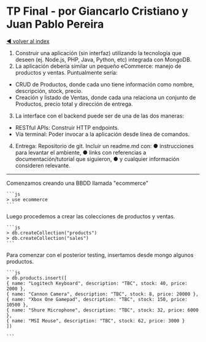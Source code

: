 # TP Final - por Giancarlo Cristiano y Juan Pablo Pereira

[:arrow_backward: volver al index](../README.md)

1. Construir una aplicación (sin interfaz) utilizando la tecnología que deseen (ej. Node.js, PHP, Java, Python, etc) integrada con MongoDB.
2. La aplicación debería similar un pequeño eCommerce: manejo de productos y ventas. Puntualmente sería:
- CRUD de Productos, donde cada uno tiene información como nombre, descripción, stock, precio.
- Creación y listado de Ventas, donde cada una relaciona un conjunto de Productos, precio total y dirección de entrega.
3. La interface con el backend puede ser de una de las dos maneras:
- RESTful APIs: Construir HTTP endpoints.
- Vía terminal: Poder invocar a la aplicación desde línea de comandos.
4. Entrega: Repositorio de git. Incluir un readme.md con:
● instrucciones para levantar el ambiente,
● links con referencias a documentación/tutorial que siguieron,
● y cualquier información consideren relevante.

---------------------------------------------------------------------------------------------------

Comenzamos creando una BBDD llamada "ecommerce"

    ```js
    > use ecommerce
    ```
Luego procedemos a crear las colecciones de productos y ventas.

    ```js
    > db.createCollection("products")
    > db.createCollection("sales")
    ```
Para comenzar con el posterior testing, insertamos desde mongo algunos productos.

    ```js
    > db.products.insert([
    { name: "Logitech Keyboard", description: "TBC", stock: 40, price: 2000 },
    { name: "Cannon Camera", description: "TBC", stock: 8, price: 20000 },
    { name: "Xbox One Gamepad", description: "TBC", stock: 150, price: 10500 },
    { name: "Shure Microphone", description: "TBC", stock: 32, price: 6000 },
    { name: "MSI Mouse", description: "TBC", stock: 62, price: 3000 }
    ])

    ```